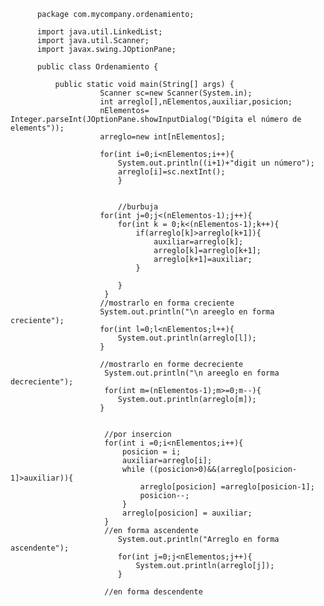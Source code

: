           package com.mycompany.ordenamiento;
          
          import java.util.LinkedList;
          import java.util.Scanner;
          import javax.swing.JOptionPane;
          
          public class Ordenamiento {
          
              public static void main(String[] args) {
                        Scanner sc=new Scanner(System.in);
                        int arreglo[],nElementos,auxiliar,posicion;
                        nElementos= Integer.parseInt(JOptionPane.showInputDialog("Dígita el número de elements"));
                        arreglo=new int[nElementos];
                        
                        for(int i=0;i<nElementos;i++){
                            System.out.println((i+1)+"digit un número");  
                            arreglo[i]=sc.nextInt();
                            }
                        
                        
                            //burbuja
                        for(int j=0;j<(nElementos-1);j++){
                            for(int k = 0;k<(nElementos-1);k++){
                                if(arreglo[k]>arreglo[k+1]){
                                    auxiliar=arreglo[k];
                                    arreglo[k]=arreglo[k+1];
                                    arreglo[k+1]=auxiliar;
                                }
                               
                            }
                         }
                        //mostrarlo en forma creciente
                        System.out.println("\n areeglo en forma creciente");
                        for(int l=0;l<nElementos;l++){
                            System.out.println(arreglo[l]);
                        }
                        
                        //mostrarlo en forme decreciente
                         System.out.println("\n areeglo en forma decreciente");
                         for(int m=(nElementos-1);m>=0;m--){
                            System.out.println(arreglo[m]);
                        }
                         
                         
                         //por insercion
                         for(int i =0;i<nElementos;i++){
                             posicion = i;
                             auxiliar=arreglo[i];   
                             while ((posicion>0)&&(arreglo[posicion-1]>auxiliar)){
                                 arreglo[posicion] =arreglo[posicion-1];
                                 posicion--;
                             }
                             arreglo[posicion] = auxiliar;
                         }
                         //en forma ascendente
                            System.out.println("Arreglo en forma ascendente");
                            for(int j=0;j<nElementos;j++){
                                System.out.println(arreglo[j]);
                            }
                            
                         //en forma descendente
